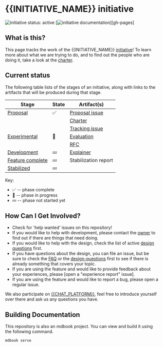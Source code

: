 # {{INITIATIVE_NAME}} initiative
<!--
 This is the template for creating an initiative in rust-lang. Be sure to go
 through all sections marked with `**FIX ME**`, and make sure that the text is
 correct, and feel free to replace/remove any part that's not relevant to
 your group.

 All of the text across all of the initial files uses the same group of
 variables to allow for easy search and replace. They are listed below.

 Example sed command: `sed -i '' 's/{{INITIATIVE_NAME}}/Inline ASM/g' ./**/*.md`
 *Note* the `-i ''` is important as it is required on some platforms e.g. macOS

 * {{INITIATIVE_NAME}} -> The display name of your group e.g. "Inline ASM".
 * {{INITIATIVE_SLUG}} -> The url slug name of your group used for
   `rust-lang/team` and repo name. e.g. "pg-inline-asm".
 * {{CHAT_PLATFORM}} -> The name of your chat app e.g. "Zulip".
 * {{CHAT_LINK}} -> The hyperlink to your discussions on the chat app
   e.g. "https://rust-lang.zulipchat.com/#narrow/stream/216763-project-inline-asm".
-->

<!--
 Status badge advertising the project as being actively worked on. When the
 project has finished be sure to replace the active badge with a badge
 like: https://img.shields.io/badge/status-archived-grey.svg
-->
![initiative status: active](https://img.shields.io/badge/status-active-brightgreen.svg)
[![initiative documentation](https://img.shields.io/badge/MDBook-View%20Documentation-blue)][gh-pages]

## What is this?

This page tracks the work of the {{INITIATIVE_NAME}} [initiative]! To learn more about what we are trying to do, and to find out the people who are doing it, take a look at the [charter]. 

[charter]: ./CHARTER.md
[initiative]: https://lang-team.rust-lang.org/initiatives.html

## Current status

The following table lists of the stages of an initiative, along with links to the artifacts that will be produced during that stage.

| Stage                                 | State | Artifact(s) |
| ------------------------------------- | ----- | ----------- |
| [Proposal]                            | ✅    | [Proposal issue](https://github.com/rust-lang/lang-team/) |
|                                       |       | [Charter](./CHARTER.md) |
|                                       |       | [Tracking issue](https://github.com/rust-lang/rust/) |
| [Experimental]                        | 🦀    | [Evaluation](./evaluation.md) |
|                                       |       | [RFC](./RFC.md) |
| [Development]                         | 💤    | [Explainer](./explainer.md) | 
| [Feature complete]                    | 💤    | Stabilization report |
| [Stabilized]                          | 💤    | |

[Proposal]: https://lang-team.rust-lang.org/initiatives/process/stages/proposal.html
[Experimental]: https://lang-team.rust-lang.org/initiatives/process/stages/proposal.html
[Development]: https://lang-team.rust-lang.org/initiatives/process/stages/development.html
[Feature complete]: https://lang-team.rust-lang.org/initiatives/process/stages/feature-complete.html
[Stabilized]: https://lang-team.rust-lang.org/initiatives/process/stages/stabilized.html

Key:

* ✅ -- phase complete
* 🦀 -- phase in progress
* 💤 -- phase not started yet

## How Can I Get Involved?

* Check for 'help wanted' issues on this repository!
* If you would like to help with development, please contact the [owner](./charter.md#membership) to find out if there are things that need doing.
* If you would like to help with the design, check the list of active [design questions](./design-questions/README.md) first. 
* If you have questions about the design, you can file an issue, but be sure to check the [FAQ](./FAQ.md) or the [design-questions](./design-questions/README.md) first to see if there is already something that covers your topic.
* If you are using the feature and would like to provide feedback about your experiences, please [open a "experience report" issue].
* If you are using the feature and would like to report a bug, please open a regular issue.

We also participate on [{{CHAT_PLATFORM}}][chat-link], feel free to introduce yourself over there and ask us any questions you have.

[open issues]: /issues
[chat-link]: {{CHAT_LINK}}
[team-toml]: https://github.com/rust-lang/team/blob/master/teams/initiative-{{INITIATIVE_SLUG}}.toml

## Building Documentation
This repository is also an mdbook project. You can view and build it using the
following command.

```
mdbook serve
```
